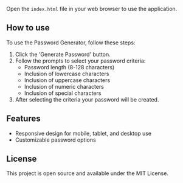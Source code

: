 Open the `index.html` file in your web browser to use the application.

## How to use

To use the Password Generator, follow these steps:
1. Click the 'Generate Password' button.
2. Follow the prompts to select your password criteria:
   - Password length (8-128 characters)
   - Inclusion of lowercase characters
   - Inclusion of uppercase characters
   - Inclusion of numeric characters
   - Inclusion of special characters
3. After selecting the criteria your password will be created.

## Features

- Responsive design for mobile, tablet, and desktop use
- Customizable password options

## License

This project is open source and available under the MIT License.
